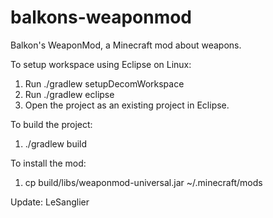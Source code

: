 balkons-weaponmod
=================

Balkon's WeaponMod, a Minecraft mod about weapons.  
  
To setup workspace using Eclipse on Linux:  
1. Run ./gradlew setupDecomWorkspace  
2. Run ./gradlew eclipse  
3. Open the project as an existing project in Eclipse.  
  
To build the project:  
1. ./gradlew build  
  
To install the mod:  
1.  cp build/libs/weaponmod-universal.jar ~/.minecraft/mods  
  
Update: LeSanglier  
